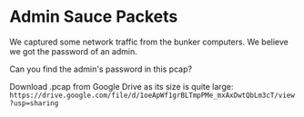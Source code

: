 # Admin Sauce Packets

We captured some network traffic from the bunker computers. We believe we got the password of an admin.

Can you find the admin's password in this pcap?

Download .pcap from Google Drive as its size is quite large: `https://drive.google.com/file/d/1oeApWf1grBLTmpPMe_mxAxDwtQbLm3cT/view?usp=sharing`